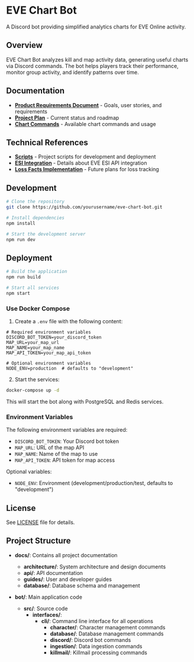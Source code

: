 # EVE Chart Bot

A Discord bot providing simplified analytics charts for EVE Online activity.

## Overview

EVE Chart Bot analyzes kill and map activity data, generating useful charts via Discord commands. The bot helps players track their performance, monitor group activity, and identify patterns over time.

## Documentation

- [**Product Requirements Document**](docs/prd.md) - Goals, user stories, and requirements
- [**Project Plan**](docs/project-plan.md) - Current status and roadmap
- [**Chart Commands**](docs/chart-commands.md) - Available chart commands and usage

## Technical References

- [**Scripts**](docs/scripts.md) - Project scripts for development and deployment
- [**ESI Integration**](docs/esi-integration.md) - Details about EVE ESI API integration
- [**Loss Facts Implementation**](docs/loss-facts-implementation.md) - Future plans for loss tracking

## Development

```bash
# Clone the repository
git clone https://github.com/yourusername/eve-chart-bot.git

# Install dependencies
npm install

# Start the development server
npm run dev
```

## Deployment

```bash
# Build the application
npm run build

# Start all services
npm start
```

### Use Docker Compose

1. Create a `.env` file with the following content:

```
# Required environment variables
DISCORD_BOT_TOKEN=your_discord_token
MAP_URL=your_map_url
MAP_NAME=your_map_name
MAP_API_TOKEN=your_map_api_token

# Optional environment variables
NODE_ENV=production  # defaults to "development"
```

2. Start the services:

```bash
docker-compose up -d
```

This will start the bot along with PostgreSQL and Redis services.

### Environment Variables

The following environment variables are required:

- `DISCORD_BOT_TOKEN`: Your Discord bot token
- `MAP_URL`: URL of the map API
- `MAP_NAME`: Name of the map to use
- `MAP_API_TOKEN`: API token for map access

Optional variables:

- `NODE_ENV`: Environment (development/production/test, defaults to "development")

## License

See [LICENSE](LICENSE) file for details.

## Project Structure

- **docs/**: Contains all project documentation

  - **architecture/**: System architecture and design documents
  - **api/**: API documentation
  - **guides/**: User and developer guides
  - **database/**: Database schema and management

- **bot/**: Main application code
  - **src/**: Source code
    - **interfaces/**:
      - **cli/**: Command line interface for all operations
        - **character/**: Character management commands
        - **database/**: Database management commands
        - **discord/**: Discord bot commands
        - **ingestion/**: Data ingestion commands
        - **killmail/**: Killmail processing commands
